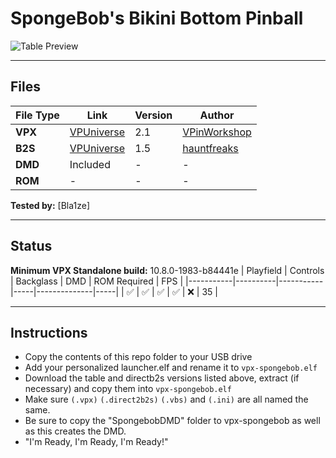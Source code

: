 # SpongeBob's Bikini Bottom Pinball

![Table Preview](https://raw.githubusercontent.com/Bla1ze/vpx-images/refs/heads/main/vpx-spongebob.png)

---

## Files
| File Type | Link | Version | Author | 
|-----------|--------|----------|--------------|
| **VPX** | [VPUniverse](https://vpuniverse.com/files/file/16321-spongebobs-bikini-bottom-pinball-vpw/) | 2.1 | [VPinWorkshop](https://vpuniverse.com/profile/40692-vpinworkshop/) |
| **B2S** | [VPUniverse](https://vpuniverse.com/files/file/16323-spongebob-original-2023-alt-b2s/) | 1.5 |[hauntfreaks](https://vpuniverse.com/profile/5216-hauntfreaks/) |
| **DMD** | Included | - | - |
| **ROM** | - | - | - |

**Tested by:** [Bla1ze]

---

## Status 
**Minimum VPX Standalone build:** 10.8.0-1983-b84441e
| Playfield | Controls | Backglass | DMD | ROM Required | FPS | 
|-----------|----------|-----------|-----|--------------|-----|
| :white_check_mark: | :white_check_mark: | :white_check_mark: | :white_check_mark: | :x: | 35 |

---

## Instructions

- Copy the contents of this repo folder to your USB drive
- Add your personalized launcher.elf and rename it to `vpx-spongebob.elf`
- Download the table and directb2s versions listed above, extract (if necessary) and copy them into `vpx-spongebob.elf`
- Make sure `(.vpx)` `(.direct2b2s)` `(.vbs)` and `(.ini)` are all named the same.
- Be sure to copy the "SpongebobDMD" folder to vpx-spongebob as well as this creates the DMD.
- "I'm Ready, I'm Ready, I'm Ready!"